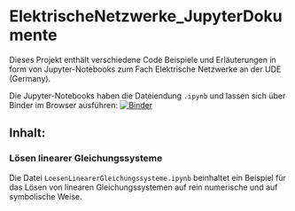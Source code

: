 # ElektrischeNetzwerke_JupyterDokumente
Dieses Projekt enthält verschiedene Code Beispiele und Erläuterungen in form von Jupyter-Notebooks zum Fach Elektrische Netzwerke an der UDE (Germany).

Die Jupyter-Notebooks haben die Dateiendung `.ipynb` und lassen sich über Binder im Browser ausführen: [![Binder](https://mybinder.org/badge_logo.svg)](https://mybinder.org/v2/gh/JTSvejda/ElektrischeNetzwerke_JupyterDokumente/master)

## Inhalt:

### Lösen linearer Gleichungssysteme
Die Datei  `LoesenLinearerGleichungssysteme.ipynb` beinhaltet ein Beispiel für das Lösen von linearen Gleichungssystemen auf rein numerische und auf symbolische Weise.
